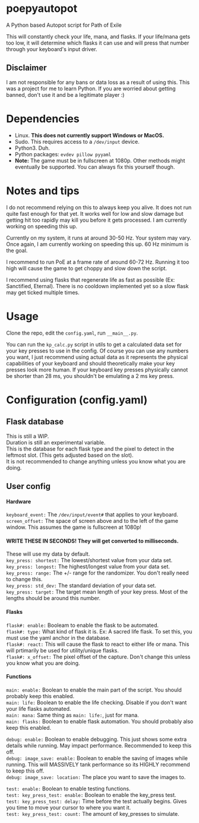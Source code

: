 # poepyautopot
A Python based Autopot script for Path of Exile

This will constantly check your life, mana, and flasks. If your life/mana gets too low, it will determine which flasks it can use and will press that number through your keyboard's input driver.

## Disclaimer
I am not responsible for any bans or data loss as a result of using this. This was a project for me to learn Python. If you are worried about getting banned, don't use it and be a legitimate player :)

# Dependencies
* Linux. <b>This does not currently support Windows or MacOS.</b>
* Sudo. This requires access to a `/dev/input` device.
* Python3. Duh.
* Python packages: `evdev pillow pyyaml`
* <b>Note:</b> The game must be in fullscreen at 1080p. Other methods might eventually be supported. You can always fix this yourself though.

# Notes and tips
I do not recommend relying on this to always keep you alive. It does not run quite fast enough for that yet. It works well for low and slow damage but getting hit too rapidly may kill you before it gets processed. I am currently working on speeding this up. </br>

Currently on my system, it runs at around 30-50 Hz. Your system may vary. Once again, I am currently working on speeding this up. 60 Hz minimum is the goal. </br>

I recommend to run PoE at a frame rate of around 60-72 Hz. Running it too high will cause the game to get choppy and slow down the script. </br>

I recommend using flasks that regenerate life as fast as possible (Ex: Sanctified, Eternal). There is no cooldown implemented yet so a slow flask may get ticked multiple times. </br>

# Usage
Clone the repo, edit the `config.yaml`, run `__main__.py`. </br>

You can run the `kp_calc.py` script in utils to get a calculated data set for your key presses to use in the config. Of course you can use any numbers you want, I just recommend using actual data as it represents the physical capabilities of your keyboard and should theoretically make your key presses look more human. If your keyboard key presses physically cannot be shorter than 28 ms, you shouldn't be emulating a 2 ms key press. </br>

# Configuration (config.yaml)
## Flask database
This is still a WIP. </br>
Duration is still an experimental variable. </br>
This is the database for each flask type and the pixel to detect in the leftmost slot. (This gets adjusted based on the slot). </br>
It is not recommended to change anything unless you know what you are doing. </br>

## User config
#### Hardware
`keyboard_event:` The `/dev/input/event#` that applies to your keyboard. </br>
`screen_offset:` The space of screen above and to the left of the game window. This assumes the game is fullscreen at 1080p! </br>

#### WRITE THESE IN SECONDS! They will get converted to milliseconds. </br>
These will use my data by default. </br>
`key_press: shortest:` The lowest/shortest value from your data set. </br>
`key_press: longest:` The highest/longest value from your data set. </br>
`key_press: range:` The +/- range for the randomizer. You don't really need to change this. </br>
`key_press: std_dev:` The standard deviation of your data set. </br>
`key_press: target:` The target mean length of your key press. Most of the lengths should be around this number. <br>

#### Flasks
`flask#: enable:` Booleam to enable the flask to be automated. </br>
`flask#: type:` What kind of flask it is. Ex: A sacred life flask. To set this, you must use the yaml anchor in the database. </br>
`flask#: react:` This will cause the flask to react to either life or mana. This will prtimarily be used for utility/unique flasks. </br>
`flask#: x_offset:` The pixel offset of the capture. Don't change this unless you know what you are doing. </br>

#### Functions
`main: enable:` Boolean to enable the main part of the script. You should probably keep this enabled. </br>
`main: life:` Boolean to enable the life checking. Disable if you don't want your life flasks automated. </br>
`main: mana:` Same thing as `main: life:`, just for mana. </br>
`main: flasks:` Boolean to enable flask automation. You should probably also keep this enabled. </br>

`debug: enable:` Boolean to enable debugging. This just shows some extra details while running. May impact performance. Recommended to keep this off. </br>
`debug: image_save: enable:` Boolean to enable the saving of images while running. This will MASSIVELY tank performance so its HIGHLY recommend to keep this off. </br>
`debug: image_save: location:` The place you want to save the images to. </br>

`test: enable:` Boolean to enable testing functions. </br>
`test: key_press_test: enable:` Boolean to enable the key_press test. </br>
`test: key_press_test: delay:` Time before the test actually begins. Gives you time to move your cursor to where you want it. </br>
`test: key_press_test: count:` The amount of key_presses to simulate. </br>
